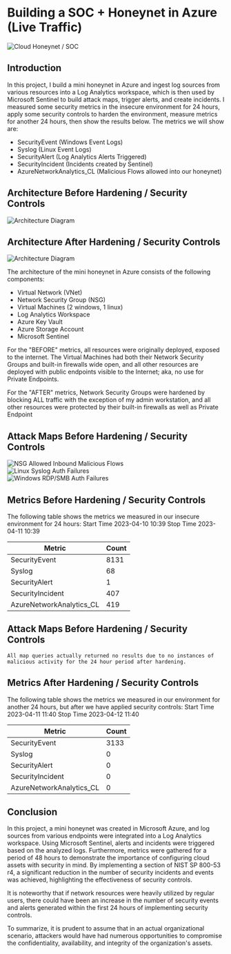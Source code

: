 # Building a SOC + Honeynet in Azure (Live Traffic)
![Cloud Honeynet / SOC](https://imgur.com/4aCwzSW.jpg)

## Introduction

In this project, I build a mini honeynet in Azure and ingest log sources from various resources into a Log Analytics workspace, which is then used by Microsoft Sentinel to build attack maps, trigger alerts, and create incidents. I measured some security metrics in the insecure environment for 24 hours, apply some security controls to harden the environment, measure metrics for another 24 hours, then show the results below. The metrics we will show are:

- SecurityEvent (Windows Event Logs)
- Syslog (Linux Event Logs)
- SecurityAlert (Log Analytics Alerts Triggered)
- SecurityIncident (Incidents created by Sentinel)
- AzureNetworkAnalytics_CL (Malicious Flows allowed into our honeynet)

## Architecture Before Hardening / Security Controls
![Architecture Diagram](https://imgur.com/19XJntc.jpg)
## Architecture After Hardening / Security Controls
![Architecture Diagram](https://imgur.com/OtUIeZ8.jpg)

The architecture of the mini honeynet in Azure consists of the following components:

- Virtual Network (VNet)
- Network Security Group (NSG)
- Virtual Machines (2 windows, 1 linux)
- Log Analytics Workspace
- Azure Key Vault
- Azure Storage Account
- Microsoft Sentinel

For the "BEFORE" metrics, all resources were originally deployed, exposed to the internet. The Virtual Machines had both their Network Security Groups and built-in firewalls wide open, and all other resources are deployed with public endpoints visible to the Internet; aka, no use for Private Endpoints.

For the "AFTER" metrics, Network Security Groups were hardened by blocking ALL traffic with the exception of my admin workstation, and all other resources were protected by their built-in firewalls as well as Private Endpoint

## Attack Maps Before Hardening / Security Controls
![NSG Allowed Inbound Malicious Flows](https://imgur.com/QvaLLQT.png)<br>
![Linux Syslog Auth Failures](https://imgur.com/mn9R2HG.png)<br>
![Windows RDP/SMB Auth Failures](https://imgur.com/1U3vWAm.png)<br>

## Metrics Before Hardening / Security Controls

The following table shows the metrics we measured in our insecure environment for 24 hours:
Start Time 2023-04-10 10:39
Stop Time	2023-04-11 10:39

| Metric                   | Count
| ------------------------ | -----
| SecurityEvent            | 8131
| Syslog                   | 68
| SecurityAlert            | 1
| SecurityIncident         | 407
| AzureNetworkAnalytics_CL | 419

## Attack Maps Before Hardening / Security Controls

```All map queries actually returned no results due to no instances of malicious activity for the 24 hour period after hardening.```

## Metrics After Hardening / Security Controls

The following table shows the metrics we measured in our environment for another 24 hours, but after we have applied security controls:
Start Time 2023-04-11 11:40
Stop Time	2023-04-12 11:40

| Metric                   | Count
| ------------------------ | -----
| SecurityEvent            | 3133
| Syslog                   | 0
| SecurityAlert            | 0
| SecurityIncident         | 0
| AzureNetworkAnalytics_CL | 0

## Conclusion

In this project, a mini honeynet was created in Microsoft Azure, and log sources from various endpoints were integrated into a Log Analytics workspace. Using Microsoft Sentinel, alerts and incidents were triggered based on the analyzed logs. Furthermore, metrics were gathered for a period of 48 hours to demonstrate the importance of configuring cloud assets with security in mind. By implementing a section of NIST SP 800-53 r4, a significant reduction in the number of security incidents and events was achieved, highlighting the effectiveness of security controls.

It is noteworthy that if network resources were heavily utilized by regular users, there could have been an increase in the number of security events and alerts generated within the first 24 hours of implementing security controls.

To summarize, it is prudent to assume that in an actual organizational scenario, attackers would have had numerous opportunities to compromise the confidentiality, availability, and integrity of the organization's assets.
